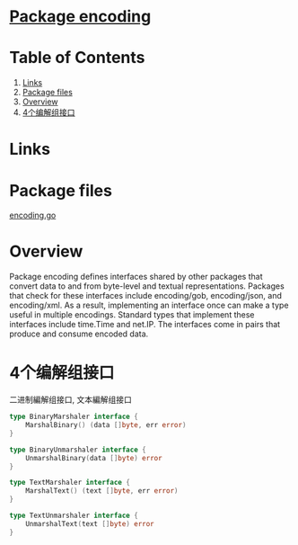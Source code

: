 # [Package encoding](https://golang.org/pkg/encoding/)

<!-- ToC start -->

# Table of Contents

1. [Links](#links)
1. [Package files](#package-files)
1. [Overview](#overview)
1. [4个编解组接口](#4个编解组接口)
<!-- ToC end -->

# Links

# Package files

[encoding.go](https://golang.org/src/encoding/encoding.go)

# Overview

Package encoding defines interfaces shared by other packages that convert data to and from byte-level and textual representations. Packages that check for these interfaces include encoding/gob, encoding/json, and encoding/xml. As a result, implementing an interface once can make a type useful in multiple encodings. Standard types that implement these interfaces include time.Time and net.IP. The interfaces come in pairs that produce and consume encoded data. 

# 4个编解组接口

二进制編解组接口, 文本編解组接口

```go
type BinaryMarshaler interface {
    MarshalBinary() (data []byte, err error)
}

type BinaryUnmarshaler interface {
    UnmarshalBinary(data []byte) error
}

type TextMarshaler interface {
    MarshalText() (text []byte, err error)
}

type TextUnmarshaler interface {
    UnmarshalText(text []byte) error
}
```

